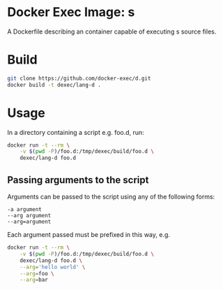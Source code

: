 # Docker Exec Image: s

A Dockerfile describing an container capable of executing s source files.

# Build

```sh
git clone https://github.com/docker-exec/d.git
docker build -t dexec/lang-d .
```

# Usage

In a directory containing a script e.g. foo.d, run:

```sh
docker run -t --rm \
    -v $(pwd -P)/foo.d:/tmp/dexec/build/foo.d \
    dexec/lang-d foo.d
```

## Passing arguments to the script

Arguments can be passed to the script using any of the following forms:

```
-a argument
--arg argument
--arg=argument
```

Each argument passed must be prefixed in this way, e.g.

```sh
docker run -t --rm \
    -v $(pwd -P)/foo.d:/tmp/dexec/build/foo.d \
    dexec/lang-d foo.d \
    --arg='hello world' \
    --arg=foo \
    --arg=bar
```
